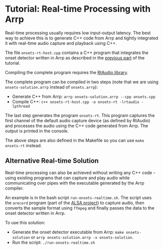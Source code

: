 # Tutorial: Real-time Processing with Arrp

Real-time processing usually requires low input-output latency. The best way to achieve this is to generate C++ code from Arrp and tightly integrated it with real-time audio capture and playback using C++.

The file `onsets-rt-host.cpp` contains a C++ program that integrates the onset detector written in Arrp as described in the [previous part](onsets.html) of the tutorial.

Compiling the complete program requires the [RtAudio library](https://www.music.mcgill.ca/~gary/rtaudio/).

The complete program can be compiled in two steps (note that we are using `onsets-solution.arrp` instead of `onsets.arrp`):

- Generate C++ from Arrp: `arrp onsets-solution.arrp --cpp onsets.cpp`
- Compile C++: `c++ onsets-rt-host.cpp -o onsets-rt -lrtaudio -lpthread`

The last step generates the program `onsets-rt`. This program captures the first channel of the default audio capture device (as defined by RtAudio) and processes the audio using the C++ code generated from Arrp. The output is printed in the console.

The above steps are also defined in the Makefile so you can use `make onsets-rt` instead.

## Alternative Real-time Solution

Real-time processing can also be achieved without writing any C++ code - using existing programs that can capture and play audio while communicating over pipes with the executable generated by the Arrp compiler.

An example is in the bash script `run-onsets-realtime.sh`. The script uses the `arecord` program (part of the [ALSA project](https://alsa-project.org/)) to capture audio, then converts the sample format using `ffmpeg` and finally passes the data to the onset detector written in Arrp.

To use this solution:

- Generate the onset detector executable from Arrp: `make onsets-solution` or `arrp onsets-solution.arrp -x onsets-solution`.
- Run the script: `./run-onsets-realtime.sh`

